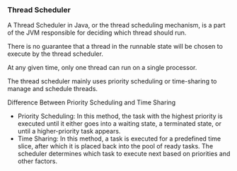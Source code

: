 ### Thread Scheduler

A Thread Scheduler in Java, or the thread scheduling mechanism, is a part of the JVM responsible for deciding which thread should run.

There is no guarantee that a thread in the runnable state will be chosen to execute by the thread scheduler.

At any given time, only one thread can run on a single processor.

The thread scheduler mainly uses priority scheduling or time-sharing to manage and schedule threads.

Difference Between Priority Scheduling and Time Sharing

- Priority Scheduling: In this method, the task with the highest priority is executed until it either goes into a waiting state, a terminated state, or until a higher-priority task appears.
- Time Sharing: In this method, a task is executed for a predefined time slice, after which it is placed back into the pool of ready tasks. The scheduler determines which task to execute next based on priorities and other factors.